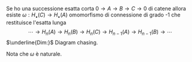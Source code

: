 Se ho una successione esatta corta $0\to A\to B\to C\to 0$ di catene allora esiste $\omega:H_\bullet(C)\to H_\bullet(A)$ omomorfismo di connessione di grado -1 che restituisce l'esatta lunga $$\cdots\to H_n(A)\to H_n(B)\to H_n(C)\to H_{n-1}(A)\to H_{n-1}(B)\to\cdots$$$\underline{Dim:}$
Diagram chasing.

Nota che $\omega$ è naturale.